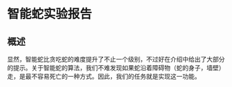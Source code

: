 # 智能蛇实验报告
## 概述
显然，智能蛇比贪吃蛇的难度提升了不止一个级别，不过好在介绍中给出了大部分的提示。关于智能蛇的算法，我们不难发现如果蛇沿着障碍物（蛇的身子，墙壁）走，是最不容易死亡的一种方式。因此，我们的任务就是实现这一功能。
